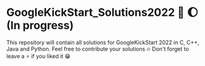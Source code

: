 # GoogleKickStart_Solutions2022 :rocket: :moon: (In progress)
This repository will contain all solutions for GoogleKickStart 2022 in C, C++, Java and Python. Feel free to contribute your solutions :fire: Don't forget to leave a :star: if you liked it :grin:
